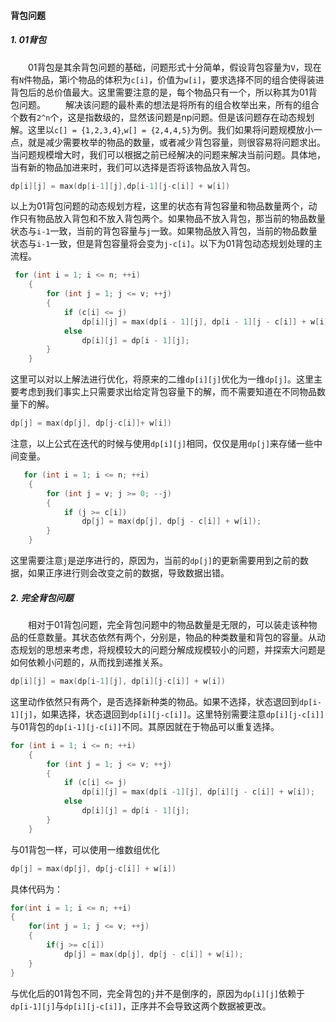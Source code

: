 <!--
 * @Author: dekangLee dekang579@gmail.com
 * @Date: 2024-03-26 14:14:21
 * @LastEditors: dekangLee dekang579@gmail.com
 * @LastEditTime: 2024-03-26 16:43:06
 * @FilePath: \Algorithm\DynamicProgramming\背包问题.md
 * @Description: 
 * 
 * Copyright (c) 2024 by  dekang579@gmail.com, All Rights Reserved. 
-->
#### 背包问题
##### 1. 01背包
&emsp;&emsp;01背包是其余背包问题的基础，问题形式十分简单，假设背包容量为`V`，现在有`N`件物品，第i个物品的体积为`c[i]`，价值为`w[i]`，要求选择不同的组合使得装进背包后的总价值最大。这里需要注意的是，每个物品只有一个，所以称其为01背包问题。
&emsp;&emsp;解决该问题的最朴素的想法是将所有的组合枚举出来，所有的组合个数有`2^n`个，这是指数级的，显然该问题是np问题。但是该问题存在动态规划解。这里以`c[] = {1,2,3,4}`,`w[] = {2,4,4,5}`为例。我们如果将问题规模放小一点，就是减少需要枚举的物品的数量，或者减少背包容量，则很容易将问题求出。当问题规模增大时，我们可以根据之前已经解决的问题来解决当前问题。具体地，当有新的物品加进来时，我们可以选择是否将该物品放入背包。
```cpp
dp[i][j] = max(dp[i-1][j],dp[i-1][j-c[i]] + w[i])
```
以上为01背包问题的动态规划方程，这里的状态有背包容量和物品数量两个，动作只有物品放入背包和不放入背包两个。如果物品不放入背包，那当前的物品数量状态与`i-1`一致，当前的背包容量与`j`一致。如果物品放入背包，当前的物品数量状态与`i-1`一致，但是背包容量将会变为`j-c[i]`。以下为01背包动态规划处理的主流程。
```cpp
 for (int i = 1; i <= n; ++i)
    {
        for (int j = 1; j <= v; ++j)
        {
            if (c[i] <= j)
                dp[i][j] = max(dp[i - 1][j], dp[i - 1][j - c[i]] + w[i]);
            else
                dp[i][j] = dp[i - 1][j];
        }
    }
```
这里可以对以上解法进行优化，将原来的二维`dp[i][j]`优化为一维`dp[j]`。这里主要考虑到我们事实上只需要求出给定背包容量下的解，而不需要知道在不同物品数量下的解。
```cpp
dp[j] = max(dp[j], dp[j-c[i]]+ w[i])
```
注意，以上公式在迭代的时候与使用`dp[i][j]`相同，仅仅是用`dp[j]`来存储一些中间变量。
```cpp
   for (int i = 1; i <= n; ++i)
    {
        for (int j = v; j >= 0; --j)
        {
            if (j >= c[i])
                dp[j] = max(dp[j], dp[j - c[i]] + w[i]);
        }
    }
```
这里需要注意`j`是逆序进行的，原因为，当前的`dp[j]`的更新需要用到之前的数据，如果正序进行则会改变之前的数据，导致数据出错。
##### 2. 完全背包问题
&emsp;&emsp;相对于01背包问题，完全背包问题中的物品数量是无限的，可以装走该种物品的任意数量。其状态依然有两个，分别是，物品的种类数量和背包的容量。从动态规划的思想来考虑，将规模较大的问题分解成规模较小的问题，并探索大问题是如何依赖小问题的，从而找到递推关系。
```cpp
dp[i][j] = max(dp[i-1][j], dp[i][j-c[i]] + w[i])
```
这里动作依然只有两个，是否选择新种类的物品。如果不选择，状态退回到`dp[i-1][j]`，如果选择，状态退回到`dp[i][j-c[i]]`。这里特别需要注意`dp[i][j-c[i]]`与01背包的`dp[i-1][j-c[i]]`不同。其原因就在于物品可以重复选择。
```cpp
for (int i = 1; i <= n; ++i)
    {
        for (int j = 1; j <= v; ++j)
        {
            if (c[i] <= j)
                dp[i][j] = max(dp[i -1][j], dp[i][j - c[i]] + w[i]);
            else
                dp[i][j] = dp[i - 1][j];
        }
    }
```
与01背包一样，可以使用一维数组优化
```cpp
dp[j] = max(dp[j], dp[j-c[i]] + w[i])
```
具体代码为：
```cpp
for(int i = 1; i <= n; ++i)
{
    for(int j = 1; j <= v; ++j)
    {
        if(j >= c[i])
            dp[j] = max(dp[j], dp[j - c[i]] + w[i]);
    }
}
```
与优化后的01背包不同，完全背包的`j`并不是倒序的，原因为`dp[i][j]`依赖于`dp[i-1][j]`与`dp[i][j-c[i]]`，正序并不会导致这两个数据被更改。